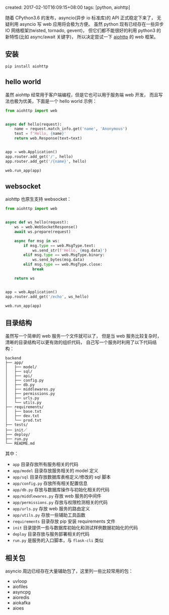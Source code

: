 created: 2017-02-10T16:09:15+08:00
tags: [python, aiohttp]

随着 CPython3.6 的发布，asyncio(异步 io 标准库)的 API 正式稳定下来了，
无疑利用 asyncio 写 web 应用将会极为方便。
虽然 python 现有已经存在一些异步 IO 网络框架(twisted, tornado, gevent)，
但它们都不能很好的利用 python3 的新特性(比如 async/await 关键字)，
所以决定尝试一下 [aiohttp][] 的 web 框架。

[aiohttp]: https://github.com/KeepSafe/aiohttp/


## 安装

```
pip install aiohttp
```


## hello world

虽然 aiohttp 经常用于客户端编程，但是它也可以用于服务端 web 开发，
而且写法也极为优美，下面是一个 hello world 示例：

```python
from aiohttp import web


async def hello(request):
    name = request.match_info.get('name', 'Anonymous')
    text = f'Hello, {name}'
    return web.Response(text=text)


app = web.Application()
app.router.add_get('/', hello)
app.router.add_get('/{name}', hello)

web.run_app(app)
```


## websocket

aiohttp 也原生支持 websocket：

```python
from aiohttp import web


async def ws_hello(request):
    ws = web.WebSocketResponse()
    await ws.prepare(request)

    async for msg in ws:
        if msg.type == web.MsgType.text:
            ws.send_str(f'Hello, {msg.data}')
        elif msg.type == web.MsgType.binary:
            ws.send_bytes(msg.data)
        elif msg.type == web.MsgType.close:
            break

    return ws


app = web.Application()
app.router.add_get('/echo', ws_hello)

web.run_app(app)
```


## 目录结构

虽然写一个简单的 web 服务一个文件就可以了，
但是当 web 服务比较复杂时，清晰的目录结构可以更有效的组织代码，
自己写一个服务时利用了以下代码结构：

```
backend
├── app/
│   ├── model/
│   ├── sql/
│   ├── api/
│   ├── config.py
│   ├── db.py
│   ├── middlewares.py
│   ├── permissions.py
│   ├── urls.py
│   └── utils.py
├── requirements/
│   ├── base.txt
│   ├── dev.txt
│   └── prod.txt
├── tests/
├── init／
├── deploy/
├── run.py
└── README.md
```

其中：

* `app` 目录存放所有服务相关的代码
* `app/model` 目录存放服务相关的 model 定义
* `app/sql` 目录存放数据库表格定义/修改的 sql 脚本
* `app/config.py` 存放所有相关配置信息
* `app/db.py` 存放与数据库操作与初始化相关的代码
* `app/middlewares.py` 存放 web 服务的中间件
* `app/permissions.py` 存放与权限检测相关的代码
* `app/urls.py` 存放 web 服务的路由定义
* `app/utils.py` 存放一些辅助工具函数
* `requirements` 目录存放 pip 安装 requirements 文件
* `init` 目录提供一些与数据库初始化和测试样例数据初始化的代码
* `deploy` 目录存放与服务部署相关的代码
* `run.py` 是服务的入口脚本，与 `flask-cli` 类似


## 相关包

asyncio 周边已经存在大量辅助包了，这里列一些比较常用的包：

* uvloop
* aiofiles
* asyncpg
* aioredis
* aiokafka
* aioes
